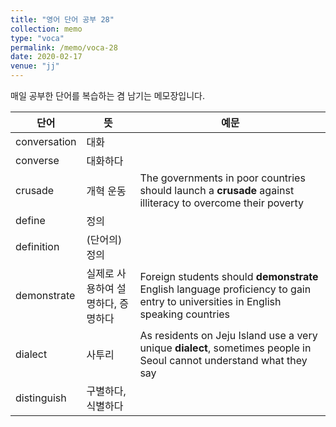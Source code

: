 ```yaml
---
title: "영어 단어 공부 28"
collection: memo
type: "voca"
permalink: /memo/voca-28
date: 2020-02-17
venue: "jj"
---
```


매일 공부한 단어를 복습하는 겸 남기는 메모장입니다.

| 단어 | 뜻 | 예문 |
| --- | --- | --- |
| conversation | 대화 |  |
| converse | 대화하다 |  |
| crusade | 개혁 운동 | The governments in poor countries should launch a **crusade** against illiteracy to overcome their poverty |
| define | 정의 |  |
| definition | (단어의)정의 |  |
| demonstrate | 실제로 사용하여 설명하다, 증명하다 | Foreign students should **demonstrate** English language proficiency to gain entry to universities in English speaking countries |
| dialect | 사투리 | As residents on Jeju Island use a very unique **dialect**, sometimes people in Seoul cannot understand what they say |
| distinguish | 구별하다, 식별하다 |  |

